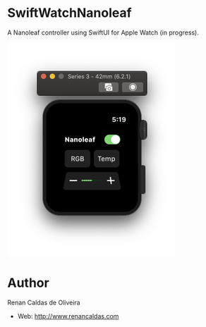 # SwiftWatchNanoleaf

A Nanoleaf controller using SwiftUI for Apple Watch (in progress).

![SwiftWatchNanoleaf](https://raw.githubusercontent.com/renancaldas/SwiftWatchNanoleaf/master/screen.png)

# Author
Renan Caldas de Oliveira

- Web: http://www.renancaldas.com
